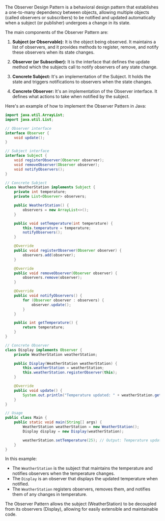 The Observer Design Pattern is a behavioral design pattern that establishes a one-to-many dependency between objects, allowing multiple objects (called observers or subscribers) to be notified and updated automatically when a subject (or publisher) undergoes a change in its state.

The main components of the Observer Pattern are:

1. **Subject (or Observable):** It is the object being observed. It maintains a list of observers, and it provides methods to register, remove, and notify these observers when its state changes.

2. **Observer (or Subscriber):** It is the interface that defines the update method which the subjects call to notify observers of any state change.

3. **Concrete Subject:** It's an implementation of the Subject. It holds the state and triggers notifications to observers when the state changes.

4. **Concrete Observer:** It's an implementation of the Observer interface. It defines what actions to take when notified by the subject.

Here's an example of how to implement the Observer Pattern in Java:

```java
import java.util.ArrayList;
import java.util.List;

// Observer interface
interface Observer {
    void update();
}

// Subject interface
interface Subject {
    void registerObserver(Observer observer);
    void removeObserver(Observer observer);
    void notifyObservers();
}

// Concrete Subject
class WeatherStation implements Subject {
    private int temperature;
    private List<Observer> observers;

    public WeatherStation() {
        observers = new ArrayList<>();
    }

    public void setTemperature(int temperature) {
        this.temperature = temperature;
        notifyObservers();
    }

    @Override
    public void registerObserver(Observer observer) {
        observers.add(observer);
    }

    @Override
    public void removeObserver(Observer observer) {
        observers.remove(observer);
    }

    @Override
    public void notifyObservers() {
        for (Observer observer : observers) {
            observer.update();
        }
    }

    public int getTemperature() {
        return temperature;
    }
}

// Concrete Observer
class Display implements Observer {
    private WeatherStation weatherStation;

    public Display(WeatherStation weatherStation) {
        this.weatherStation = weatherStation;
        this.weatherStation.registerObserver(this);
    }

    @Override
    public void update() {
        System.out.println("Temperature updated: " + weatherStation.getTemperature());
    }
}

// Usage
public class Main {
    public static void main(String[] args) {
        WeatherStation weatherStation = new WeatherStation();
        Display display = new Display(weatherStation);

        weatherStation.setTemperature(25); // Output: Temperature updated: 25
    }
}
```

In this example:

- The `WeatherStation` is the subject that maintains the temperature and notifies observers when the temperature changes.
- The `Display` is an observer that displays the updated temperature when notified.
- The `WeatherStation` registers observers, removes them, and notifies them of any changes in temperature.

The Observer Pattern allows the subject (WeatherStation) to be decoupled from its observers (Display), allowing for easily extensible and maintainable code.